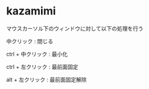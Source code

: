 # kazamimi
マウスカーソル下のウィンドウに対して以下の処理を行う

中クリック : 閉じる

ctrl + 中クリック : 最小化

ctrl + 左クリック : 最前面固定

alt + 左クリック : 最前面固定解除
